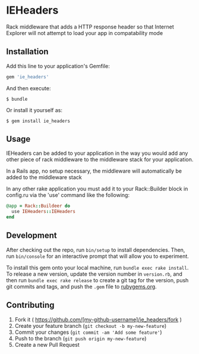# IEHeaders

Rack middleware that adds a HTTP response header so that Internet Explorer will not attempt to load your app in compatability mode

## Installation

Add this line to your application's Gemfile:

```ruby
gem 'ie_headers'
```

And then execute:

    $ bundle

Or install it yourself as:

    $ gem install ie_headers

## Usage

IEHeaders can be added to your application in the way you would add any other piece of rack middleware to the middleware stack for your application.

In a Rails app, no setup necessary, the middleware will automatically be added to the middleware stack

In any other rake application you must add it to your Rack::Builder block in config.ru via the 'use' command like the following:

```ruby
@app = Rack::Buildeer do
  use IEHeaders::IEHeaders
end
```

## Development

After checking out the repo, run `bin/setup` to install dependencies. Then, run `bin/console` for an interactive prompt that will allow you to experiment.

To install this gem onto your local machine, run `bundle exec rake install`. To release a new version, update the version number in `version.rb`, and then run `bundle exec rake release` to create a git tag for the version, push git commits and tags, and push the `.gem` file to [rubygems.org](https://rubygems.org).

## Contributing

1. Fork it ( https://github.com/[my-github-username]/ie_headers/fork )
2. Create your feature branch (`git checkout -b my-new-feature`)
3. Commit your changes (`git commit -am 'Add some feature'`)
4. Push to the branch (`git push origin my-new-feature`)
5. Create a new Pull Request
